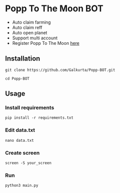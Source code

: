 # Popp To The Moon BOT
- Auto claim farming
- Auto claim reff
- Auto open planet
- Support multi account
- Register Popp To The Moon [here](https://t.me/PoPPtothemoon_bot/moon?startapp=6944804952)

## Installation
```
git clone https://github.com/Galkurta/Popp-BOT.git
```
```
cd Popp-BOT
```
## Usage
### Install requirements
```
pip install -r requirements.txt
```

### Edit data.txt
```
nano data.txt
```

### Create screen
```
screen -S your_screen
```

### Run
```
python3 main.py
```
